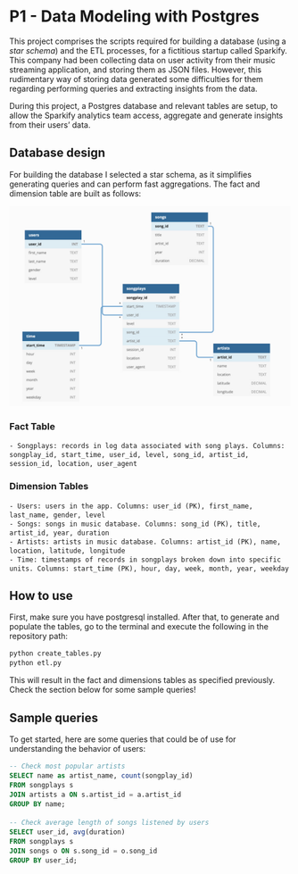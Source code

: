 # P1 - Data Modeling with Postgres

This project comprises the scripts required for building a database (using a *star schema*) and the ETL processes, for a fictitious startup called Sparkify. This company had been collecting data on user activity from their music streaming application, and storing them as JSON files. However, this rudimentary way of storing data generated some difficulties for them regarding performing queries and extracting insights from the data.

During this project, a Postgres database and relevant tables are setup, to allow the Sparkify analytics team access, aggregate and generate insights from their users’ data.

## Database design

For building the database I selected a star schema, as it simplifies generating queries and can perform fast aggregations. The fact and dimension table are built as follows:


![Database schema](database_schema.jpg)


### Fact Table

    - Songplays: records in log data associated with song plays. Columns: songplay_id, start_time, user_id, level, song_id, artist_id, session_id, location, user_agent

### Dimension Tables

    - Users: users in the app. Columns: user_id (PK), first_name, last_name, gender, level
    - Songs: songs in music database. Columns: song_id (PK), title, artist_id, year, duration
    - Artists: artists in music database. Columns: artist_id (PK), name, location, latitude, longitude
    - Time: timestamps of records in songplays broken down into specific units. Columns: start_time (PK), hour, day, week, month, year, weekday

## How to use

First, make sure you have postgresql installed. After that, to generate and populate the tables, go to the terminal and execute the following in the repository path:

```sh
python create_tables.py
python etl.py
```

This will result in the fact and dimensions tables as specified previously. Check the section below for some sample queries!


## Sample queries

To get started, here are some queries that could be of use for understanding the behavior of users:

```sql
-- Check most popular artists
SELECT name as artist_name, count(songplay_id)
FROM songplays s
JOIN artists a ON s.artist_id = a.artist_id
GROUP BY name;

-- Check average length of songs listened by users
SELECT user_id, avg(duration) 
FROM songplays s 
JOIN songs o ON s.song_id = o.song_id 
GROUP BY user_id;
```

